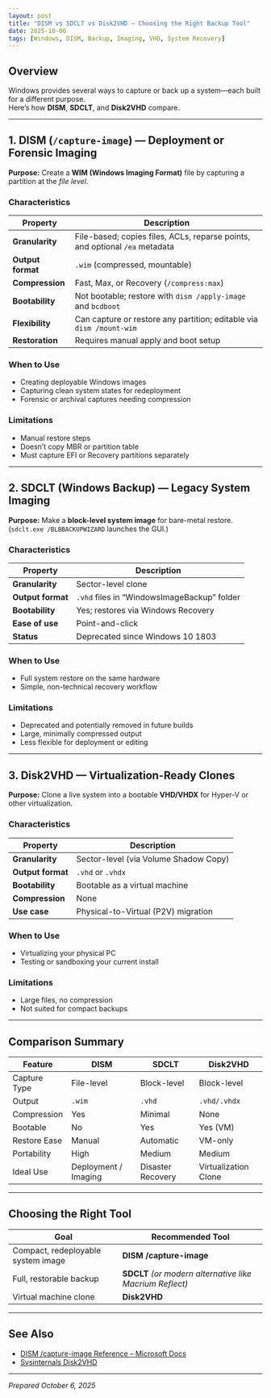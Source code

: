 ```yaml
---
layout: post
title: "DISM vs SDCLT vs Disk2VHD – Choosing the Right Backup Tool"
date: 2025-10-06
tags: [Windows, DISM, Backup, Imaging, VHD, System Recovery]
---
```


## Overview

Windows provides several ways to capture or back up a system—each built for a different purpose.  
Here’s how **DISM**, **SDCLT**, and **Disk2VHD** compare.

---

## 1. DISM (`/capture-image`) — Deployment or Forensic Imaging

**Purpose:** Create a **WIM (Windows Imaging Format)** file by capturing a partition at the *file level*.

### Characteristics

| Property | Description |
|-----------|-------------|
| **Granularity** | File-based; copies files, ACLs, reparse points, and optional `/ea` metadata |
| **Output format** | `.wim` (compressed, mountable) |
| **Compression** | Fast, Max, or Recovery (`/compress:max`) |
| **Bootability** | Not bootable; restore with `dism /apply-image` and `bcdboot` |
| **Flexibility** | Can capture or restore any partition; editable via `dism /mount-wim` |
| **Restoration** | Requires manual apply and boot setup |

### When to Use

- Creating deployable Windows images  
- Capturing clean system states for redeployment  
- Forensic or archival captures needing compression  

### Limitations

- Manual restore steps  
- Doesn’t copy MBR or partition table  
- Must capture EFI or Recovery partitions separately  

---

## 2. SDCLT (Windows Backup) — Legacy System Imaging

**Purpose:** Make a **block-level system image** for bare-metal restore.  
(`sdclt.exe /BLBBACKUPWIZARD` launches the GUI.)

### Characteristics

| Property | Description |
|-----------|-------------|
| **Granularity** | Sector-level clone |
| **Output format** | `.vhd` files in “WindowsImageBackup” folder |
| **Bootability** | Yes; restores via Windows Recovery |
| **Ease of use** | Point-and-click |
| **Status** | Deprecated since Windows 10 1803 |

### When to Use

- Full system restore on the same hardware  
- Simple, non-technical recovery workflow  

### Limitations

- Deprecated and potentially removed in future builds  
- Large, minimally compressed output  
- Less flexible for deployment or editing  

---

## 3. Disk2VHD — Virtualization-Ready Clones

**Purpose:** Clone a live system into a bootable **VHD/VHDX** for Hyper-V or other virtualization.

### Characteristics

| Property | Description |
|-----------|-------------|
| **Granularity** | Sector-level (via Volume Shadow Copy) |
| **Output format** | `.vhd` or `.vhdx` |
| **Bootability** | Bootable as a virtual machine |
| **Compression** | None |
| **Use case** | Physical-to-Virtual (P2V) migration |

### When to Use

- Virtualizing your physical PC  
- Testing or sandboxing your current install  

### Limitations

- Large files, no compression  
- Not suited for compact backups  

---

## Comparison Summary

| Feature | **DISM** | **SDCLT** | **Disk2VHD** |
|----------|-----------|------------|---------------|
| Capture Type | File-level | Block-level | Block-level |
| Output | `.wim` | `.vhd` | `.vhd/.vhdx` |
| Compression | Yes | Minimal | None |
| Bootable | No | Yes | Yes (VM) |
| Restore Ease | Manual | Automatic | VM-only |
| Portability | High | Medium | Medium |
| Ideal Use | Deployment / Imaging | Disaster Recovery | Virtualization Clone |

---

## Choosing the Right Tool

| Goal | Recommended Tool |
|------|------------------|
| Compact, redeployable system image | **DISM /capture-image** |
| Full, restorable backup | **SDCLT** *(or modern alternative like Macrium Reflect)* |
| Virtual machine clone | **Disk2VHD** |

---

## See Also

- [DISM /capture-image Reference – Microsoft Docs](https://learn.microsoft.com/en-us/windows-hardware/manufacture/desktop/dism-capture-image)
- [Sysinternals Disk2VHD](https://learn.microsoft.com/en-us/sysinternals/downloads/disk2vhd)

---

*Prepared October 6, 2025*
